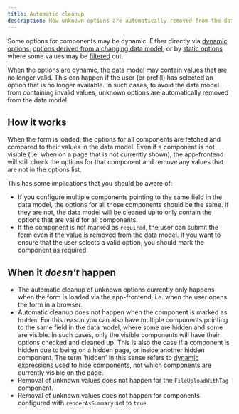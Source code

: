 ```yaml
---
title: Automatic cleanup
description: How unknown options are automatically removed from the data model
---
```


Some options for components may be dynamic. Either directly via [dynamic options](../../sources/dynamic),
[options derived from a changing data model](../../sources/from-data-model), or by [static options](../../sources/static)
where some values may be [filtered](../filtering) out.

When the options are dynamic, the data model may contain values that are no longer valid. This can happen if the user
(or prefill) has selected an option that is no longer available. In such cases, to avoid the data model from containing
invalid values, unknown options are automatically removed from the data model.

## How it works

When the form is loaded, the options for all components are fetched and compared to their values in the data model. Even
if a component is not visible (i.e. when on a page that is not currently shown), the app-frontend will still
check the options for that component and remove any values that are not in the options list.

This has some implications that you should be aware of:
- If you configure multiple components pointing to the same field in the data model, the options for all those components
  should be the same. If they are not, the data model will be cleaned up to only contain the options that are valid for
  all components.
- If the component is not marked as `required`, the user can submit the form even if the value is removed from the data
  model. If you want to ensure that the user selects a valid option, you should mark the component as required.

## When it _doesn't_ happen

- The automatic cleanup of unknown options currently only happens when the form is loaded via the app-frontend,
  i.e. when the user opens the form in a browser.
- Automatic cleanup does not happen when the component is marked as `hidden`. For this reason you can also have
  multiple components pointing to the same field in the data model, where some are hidden and some are visible. In such
  cases, only the visible components will have their options checked and cleaned up. This is also the case if a component
  is hidden due to being on a hidden page, or inside another hidden component. The term 'hidden' in this sense refers to
  [dynamic expressions](../../../dynamics) used to hide components, not which components are currently visible on
  the page.
- Removal of unknown values does not happen for the `FileUploadWithTag` component.
- Removal of unknown values does not happen for components configured with `renderAsSummary` set to `true`.